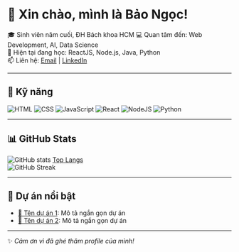 # 👋 Xin chào, mình là Bảo Ngọc!

🎓 Sinh viên năm cuối, ĐH Bách khoa HCM
💻 Quan tâm đến: Web Development, AI, Data Science  
🌱 Hiện tại đang học: ReactJS, Node.js, Java, Python  
📫 Liên hệ: [Email](mailto:ngoc.olivia2212257@gmail.com) | [LinkedIn](https://www.linkedin.com/in/ng%E1%BB%8Dc-hu%E1%BB%B3nh-b%E1%BA%A3o-420b92252/)

---

## 🚀 Kỹ năng

![HTML](https://img.shields.io/badge/HTML5-E34F26?style=for-the-badge&logo=html5&logoColor=white)
![CSS](https://img.shields.io/badge/CSS3-1572B6?style=for-the-badge&logo=css3&logoColor=white)
![JavaScript](https://img.shields.io/badge/JavaScript-FFD43B?style=for-the-badge&logo=javascript&logoColor=black)
![React](https://img.shields.io/badge/React-20232A?style=for-the-badge&logo=react&logoColor=61DAFB)
![NodeJS](https://img.shields.io/badge/Node.js-339933?style=for-the-badge&logo=node.js&logoColor=white)
![Python](https://img.shields.io/badge/Python-3776AB?style=for-the-badge&logo=python&logoColor=white)

---

## 📊 GitHub Stats

![GitHub stats](https://github-readme-stats.vercel.app/api?username=viLam11&show_icons=true&theme=radical)   [Top Langs](https://github-readme-stats.vercel.app/api/top-langs/?username=viLam11&layout=compact&theme=radical)  
![GitHub Streak](https://github-readme-streak-stats.herokuapp.com/?user=viLam11&theme=radical)

---

## 🌟 Dự án nổi bật

- [📂 Tên dự án 1](https://github.com/viLam11/ten-du-an-1): Mô tả ngắn gọn dự án  
- [📂 Tên dự án 2](https://github.com/viLam11/ten-du-an-2): Mô tả ngắn gọn dự án  

---

✨ *Cảm ơn vì đã ghé thăm profile của mình!*

